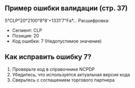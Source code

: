 ## Пример ошибки валидации (стр. 37)
5°CLP°20°2100°8°8'+1331'7"Fa*... 
Расшифровка:
- Сегмент: CLP 
- Позиция: 20 
- Код ошибки: 7 (Недопустимое значение)

## Как исправить ошибку 7?
1. Проверьте код в справочнике NCPDP
2. Убедитесь, что используется актуальная версия кода
3. Сверьтесь с соглашением торгового партнера
